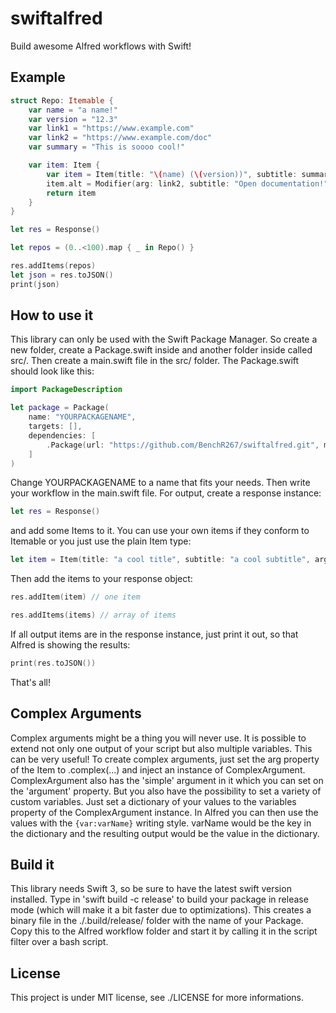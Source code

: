 # swiftalfred
Build awesome Alfred workflows with Swift!

## Example ##

```Swift
struct Repo: Itemable {
    var name = "a name!"
    var version = "12.3"
    var link1 = "https://www.example.com"
    var link2 = "https://www.example.com/doc"
    var summary = "This is soooo cool!"

    var item: Item {
        var item = Item(title: "\(name) (\(version))", subtitle: summary, arg: .simple(link1))
        item.alt = Modifier(arg: link2, subtitle: "Open documentation!")
        return item
    }
}

let res = Response()

let repos = (0..<100).map { _ in Repo() }

res.addItems(repos)
let json = res.toJSON()
print(json)
```

## How to use it ##

This library can only be used with the Swift Package Manager. So create a new folder, create a Package.swift inside and another folder inside called src/.
Then create a main.swift file in the src/ folder. The Package.swift should look like this:

```Swift
import PackageDescription

let package = Package(
    name: "YOURPACKAGENAME",
    targets: [],
    dependencies: [
        .Package(url: "https://github.com/BenchR267/swiftalfred.git", majorVersion: 1)
    ]
)
```

Change YOURPACKAGENAME to a name that fits your needs.
Then write your workflow in the main.swift file. For output, create a response instance:

```Swift
let res = Response()
```

and add some Items to it. You can use your own items if they conform to Itemable or you just use the plain Item type:

```Swift
let item = Item(title: "a cool title", subtitle: "a cool subtitle", arg: .simple("https://www.example.com"))
```

Then add the items to your response object:

```Swift
res.addItem(item) // one item

res.addItems(items) // array of items
```

If all output items are in the response instance, just print it out, so that Alfred is showing the results:

```Swift
print(res.toJSON())
```

That's all!

## Complex Arguments ##

Complex arguments might be a thing you will never use. It is possible to extend not only one output of your script but also multiple variables. This can be very useful!
To create complex arguments, just set the arg property of the Item to .complex(...) and inject an instance of ComplexArgument. ComplexArgument also has the 'simple' argument in it which you can set on the 'argument' property. But you also have the possibility to set a variety of custom variables. Just set a dictionary of your values to the variables property of the ComplexArgument instance.
In Alfred you can then use the values with the ```{var:varName}``` writing style. varName would be the key in the dictionary and the resulting output would be the value in the dictionary.

## Build it ##

This library needs Swift 3, so be sure to have the latest swift version installed. Type in 'swift build -c release' to build your package in release mode (which will make it a bit faster due to optimizations). This creates a binary file in the ./.build/release/ folder with the name of your Package. Copy this to the Alfred workflow folder and start it by calling it in the script filter over a bash script.

## License ##

This project is under MIT license, see ./LICENSE for more informations.
